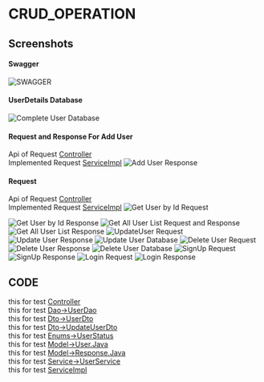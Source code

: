 # CRUD_OPERATION
<!--
A simple java spring boot crud api.
>this for test [Controller](https://github.com/imakash28/CRUD_OPERATION/blob/main/user/user/src/main/java/com/example/user/controller/UserController.java)
>>this for test [Dao->UserDao](https://github.com/imakash28/CRUD_OPERATION/blob/main/user/user/src/main/java/com/example/user/dao/UserDao.java)
>this for test [Dto->UserDto](https://github.com/imakash28/CRUD_OPERATION/blob/main/user/user/src/main/java/com/example/user/dto/UserDto.java)
>>this for test [Dto->UpdateUserDto](https://github.com/imakash28/CRUD_OPERATION/blob/main/user/user/src/main/java/com/example/user/dto/UpdateUserDto.java)
> this for test [Enums->UserStatus](https://github.com/imakash28/CRUD_OPERATION/blob/main/user/user/src/main/java/com/example/user/enums/UserStatus.java)
>>this for test [Model->User.Java](https://github.com/imakash28/CRUD_OPERATION/blob/main/user/user/src/main/java/com/example/user/model/User.java)
>this for test [Model->Response.Java](https://github.com/imakash28/CRUD_OPERATION/blob/main/user/user/src/main/java/com/example/user/model/Response.java)
>>this for test [Service->UserService](https://github.com/imakash28/CRUD_OPERATION/blob/main/user/user/src/main/java/com/example/user/service/UserService.java)
>this for test [ServiceImpl](https://github.com/imakash28/CRUD_OPERATION/blob/main/user/user/src/main/java/com/example/user/serviceImpl/UserServiceImpl.java)
-->

## Screenshots

#### Swagger
![SWAGGER](https://github.com/imakash28/CRUD_OPERATION/blob/main/user/user/src/main/java/com/example/user/controller/Swagger.png)

#### UserDetails Database
![Complete User Database](https://github.com/imakash28/CRUD_OPERATION/blob/main/user/user/src/main/java/com/example/user/controller/Crud%20DB.png)
#### Request and Response For Add User 
Api of Request [Controller](https://github.com/imakash28/CRUD_OPERATION/blob/main/user/user/src/main/java/com/example/user/controller/Add%20user%20DB%20Request.png)\
Implemented Request [ServiceImpl](https://github.com/imakash28/CRUD_OPERATION/blob/main/user/user/src/main/java/com/example/user/serviceImpl/UserServiceImpl.java)
![Add User Response](https://github.com/imakash28/CRUD_OPERATION/blob/main/user/user/src/main/java/com/example/user/controller/Add%20user%20DB%20Response.png)
#### Request 
Api of Request [Controller](https://github.com/imakash28/CRUD_OPERATION/blob/main/user/user/src/main/java/com/example/user/controller/UserController.java#L42)\
Implemented Request [ServiceImpl](https://github.com/imakash28/CRUD_OPERATION/blob/main/user/user/src/main/java/com/example/user/serviceImpl/UserServiceImpl.java)
![Get User by Id Request](https://github.com/imakash28/CRUD_OPERATION/blob/main/user/user/src/main/java/com/example/user/controller/Get%20one%20User.png)

![Get User by Id Response](./blob/main/user/user/src/main/java/com/example/user/controller/Get%20one%20user%20Response.png)
![Get All User List Request and Response](https://github.com/imakash28/CRUD_OPERATION/blob/main/user/user/src/main/java/com/example/user/controller/Get%20all%20User%20Request.png)
![Get All User List Response ](https://github.com/imakash28/CRUD_OPERATION/blob/main/user/user/src/main/java/com/example/user/controller/Get%20All%20User%20Response%20%20(2).png)
![UpdateUser Request](https://github.com/imakash28/CRUD_OPERATION/blob/main/user/user/src/main/java/com/example/user/controller/Update.png)
![Update User Response](https://github.com/imakash28/CRUD_OPERATION/blob/main/user/user/src/main/java/com/example/user/controller/Update%20Response.png)
![Update User Database](https://github.com/imakash28/CRUD_OPERATION/blob/main/user/user/src/main/java/com/example/user/controller/update%20DB.png)
![Delete User Request](https://github.com/imakash28/CRUD_OPERATION/blob/main/user/user/src/main/java/com/example/user/controller/Delete.png)
![Delete User Response](https://github.com/imakash28/CRUD_OPERATION/blob/main/user/user/src/main/java/com/example/user/controller/Delete%20Response.png)
![Delete User Database](https://github.com/imakash28/CRUD_OPERATION/blob/main/user/user/src/main/java/com/example/user/controller/Delete%20Db.png)
![SignUp Request](https://github.com/imakash28/CRUD_OPERATION/blob/main/user/user/src/main/java/com/example/user/controller/Signup.png)
![SignUp Response](https://github.com/imakash28/CRUD_OPERATION/blob/main/user/user/src/main/java/com/example/user/controller/Signup%20Response.png)
![Login Request](https://github.com/imakash28/CRUD_OPERATION/blob/main/user/user/src/main/java/com/example/user/controller/Login.png)
![Login Response](https://github.com/imakash28/CRUD_OPERATION/blob/main/user/user/src/main/java/com/example/user/controller/Login%20Response.png)

## CODE
this for test [Controller](https://github.com/imakash28/CRUD_OPERATION/blob/main/user/user/src/main/java/com/example/user/controller/UserController.java)\
this for test [Dao->UserDao](https://github.com/imakash28/CRUD_OPERATION/blob/main/user/user/src/main/java/com/example/user/dao/UserDao.java)\
this for test [Dto->UserDto](https://github.com/imakash28/CRUD_OPERATION/blob/main/user/user/src/main/java/com/example/user/dto/UserDto.java)\
this for test [Dto->UpdateUserDto](https://github.com/imakash28/CRUD_OPERATION/blob/main/user/user/src/main/java/com/example/user/dto/UpdateUserDto.java)\
this for test [Enums->UserStatus](https://github.com/imakash28/CRUD_OPERATION/blob/main/user/user/src/main/java/com/example/user/enums/UserStatus.java)\
this for test [Model->User.Java](https://github.com/imakash28/CRUD_OPERATION/blob/main/user/user/src/main/java/com/example/user/model/User.java)\
this for test [Model->Response.Java](https://github.com/imakash28/CRUD_OPERATION/blob/main/user/user/src/main/java/com/example/user/model/Response.java)\
this for test [Service->UserService](https://github.com/imakash28/CRUD_OPERATION/blob/main/user/user/src/main/java/com/example/user/service/UserService.java)\
this for test [ServiceImpl](https://github.com/imakash28/CRUD_OPERATION/blob/main/user/user/src/main/java/com/example/user/serviceImpl/UserServiceImpl.java)


